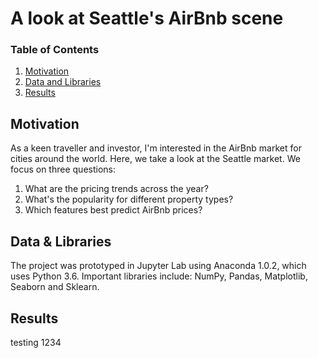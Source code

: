 # A look at Seattle's AirBnb scene

### Table of Contents

1. [Motivation](#motivation)
2. [Data and Libraries](#requirements)
4. [Results](#results)

## Motivation <a name="libraries"></a>

As a keen traveller and investor, I'm interested in the AirBnb market for cities around the world. Here, we take a look at the Seattle market. We focus on three questions:

1. What are the pricing trends across the year?
2. What's the popularity for different property types?
3. Which features best predict AirBnb prices?

## Data & Libraries <a name="requirements"></a>

The project was prototyped in Jupyter Lab using Anaconda 1.0.2, which uses Python 3.6. Important libraries include: NumPy, Pandas, Matplotlib, Seaborn and Sklearn.

## Results <a name="results"></a>

testing 1234